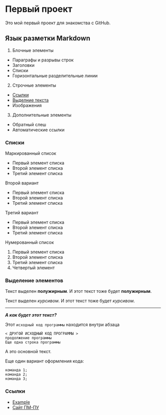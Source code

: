 # Первый проект
Это мой первый проект для знакомства с GitHub.

## Язык разметки Markdown

1. Блочные элементы
 + Параграфы и разрывы строк
 + Заголовки
 + Списки
 + Горизонтальные разделительные линии
2. Строчные элементы
 + [Ссылки](#Links)
 + [Выделние текста](#Emphasis)
 + Изображения
3. Дополнительные элементы
 + Обратный слеш
 + Автоматические ссылки
 
### Списки
Маркированный список
* Первый элемент списка
* Второй элемент списка
* Третий элемент списка

Второй вариант 
- Первый элемент списка
- Второй элемент списка
- Третий элемент списка

Третий вариант 
+ Первый элемент списка
+ Второй элемент списка
+ Третий элемент списка

Нумерованный список
1. Первый элемент списка
2. Второй элемент списка
4. Третий элемент списка
3. Четвертый элемент

### <a name="Emphasis"></a> Выделение элементов
Текст выделен **полужирным**. И этот текст тоже будет __полужирным__.

Текст выделен *курсивом*. И этот текст тоже будет _курсивом_.
***
***А как будет этот текст?***

Этот `исходный код программы` находится внутри абзаца

    < ДРУГОЙ ИСХОДНЫЙ КОД ПРОГРАММЫ >
    продолжение программы
    Еще одна строка программы

А это основной текст.

Еще один вариант оформления кода:
```
команда 1;
команда 2;
команда 3;
```

### <a name="Links"></a> Ссылки
* [Example](http://example.com)
* [Сайт ПМ-ПУ](https://apmath.spbu.ru "Факультет ПМ-ПУ")




